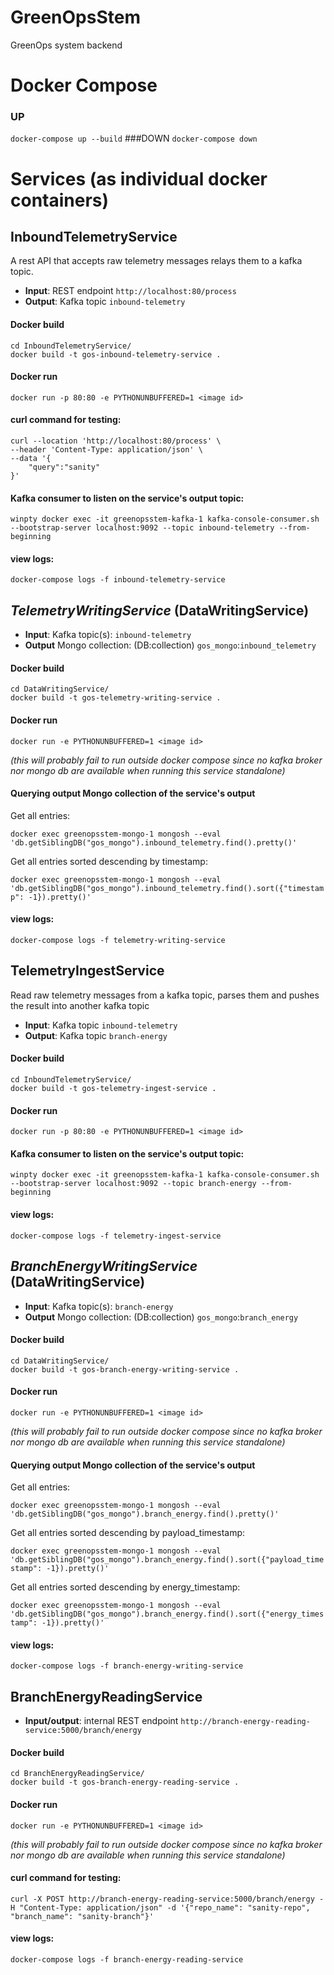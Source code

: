 # GreenOpsStem
GreenOps system backend

# Docker Compose
### UP
`docker-compose up --build`
###DOWN
`docker-compose down`

# Services (as individual docker containers)

## InboundTelemetryService
A rest API that accepts raw telemetry messages relays them to a kafka topic.
* **Input**: REST endpoint `http://localhost:80/process`
* **Output**: Kafka topic `inbound-telemetry`

#### Docker build
```
cd InboundTelemetryService/
docker build -t gos-inbound-telemetry-service .
```

#### Docker run

`docker run -p 80:80 -e PYTHONUNBUFFERED=1 <image id>`

#### curl command for testing:

```
curl --location 'http://localhost:80/process' \
--header 'Content-Type: application/json' \
--data '{
    "query":"sanity"
}'
```

#### Kafka consumer to listen on the service's output topic:

`winpty docker exec -it greenopsstem-kafka-1 kafka-console-consumer.sh --bootstrap-server localhost:9092 --topic inbound-telemetry --from-beginning`

#### view logs:

`docker-compose logs -f inbound-telemetry-service`

## _TelemetryWritingService_ (DataWritingService)
* **Input**: Kafka topic(s): `inbound-telemetry`
* **Output** Mongo collection: (DB:collection) `gos_mongo`:`inbound_telemetry`

#### Docker build
```
cd DataWritingService/
docker build -t gos-telemetry-writing-service .
```

#### Docker run
`docker run -e PYTHONUNBUFFERED=1 <image id>`

_(this will probably fail to run outside docker compose since no kafka broker nor mongo db are available when running this service standalone)_

#### Querying output Mongo collection of the service's output
Get all entries: 

`docker exec greenopsstem-mongo-1 mongosh --eval 'db.getSiblingDB("gos_mongo").inbound_telemetry.find().pretty()'`

Get all entries sorted descending by timestamp:

`docker exec greenopsstem-mongo-1 mongosh --eval 'db.getSiblingDB("gos_mongo").inbound_telemetry.find().sort({"timestamp": -1}).pretty()'`
#### view logs:

`docker-compose logs -f telemetry-writing-service`

## TelemetryIngestService
Read raw telemetry messages from a kafka topic, parses them and pushes the result into another kafka topic 
* **Input**: Kafka topic `inbound-telemetry`
* **Output**: Kafka topic `branch-energy`

#### Docker build
```
cd InboundTelemetryService/
docker build -t gos-telemetry-ingest-service .
```

#### Docker run

`docker run -p 80:80 -e PYTHONUNBUFFERED=1 <image id>`

#### Kafka consumer to listen on the service's output topic:

`winpty docker exec -it greenopsstem-kafka-1 kafka-console-consumer.sh --bootstrap-server localhost:9092 --topic branch-energy --from-beginning`

#### view logs:

`docker-compose logs -f telemetry-ingest-service`

## _BranchEnergyWritingService_ (DataWritingService)
* **Input**: Kafka topic(s): `branch-energy`
* **Output** Mongo collection: (DB:collection) `gos_mongo`:`branch_energy`

#### Docker build
```
cd DataWritingService/
docker build -t gos-branch-energy-writing-service .
```

#### Docker run
`docker run -e PYTHONUNBUFFERED=1 <image id>`

_(this will probably fail to run outside docker compose since no kafka broker nor mongo db are available when running this service standalone)_

#### Querying output Mongo collection of the service's output
Get all entries: 

`docker exec greenopsstem-mongo-1 mongosh --eval 'db.getSiblingDB("gos_mongo").branch_energy.find().pretty()'`

Get all entries sorted descending by payload_timestamp:

`docker exec greenopsstem-mongo-1 mongosh --eval 'db.getSiblingDB("gos_mongo").branch_energy.find().sort({"payload_timestamp": -1}).pretty()'`

Get all entries sorted descending by energy_timestamp:

`docker exec greenopsstem-mongo-1 mongosh --eval 'db.getSiblingDB("gos_mongo").branch_energy.find().sort({"energy_timestamp": -1}).pretty()'`


#### view logs:

`docker-compose logs -f branch-energy-writing-service`

## BranchEnergyReadingService
* **Input/output**: internal REST endpoint `http://branch-energy-reading-service:5000/branch/energy`

#### Docker build
```
cd BranchEnergyReadingService/
docker build -t gos-branch-energy-reading-service .
```

#### Docker run
`docker run -e PYTHONUNBUFFERED=1 <image id>`

_(this will probably fail to run outside docker compose since no kafka broker nor mongo db are available when running this service standalone)_

#### curl command for testing:
```
curl -X POST http://branch-energy-reading-service:5000/branch/energy -H "Content-Type: application/json" -d '{"repo_name": "sanity-repo", "branch_name": "sanity-branch"}'
```

#### view logs:

`docker-compose logs -f branch-energy-reading-service`
